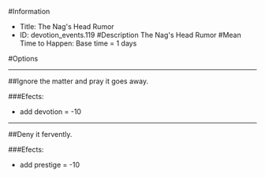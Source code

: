 #Information
 - Title: The Nag's Head Rumor
 - ID: devotion_events.119
#Description
The Nag's Head Rumor
#Mean Time to Happen:
Base time = 1 days

#Options

___
##Ignore the matter and pray it goes away.

###Efects:<ul><li>add devotion = -10</li></ul>

___
##Deny it fervently.

###Efects:<ul><li>add prestige = -10</li></ul>
